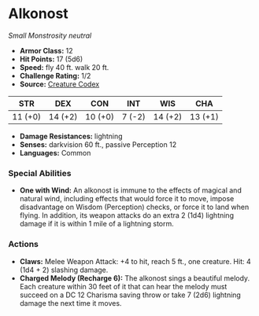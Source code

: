 # Alkonost

*Small* *Monstrosity* *neutral*

- **Armor Class:** 12
- **Hit Points:** 17 (5d6)
- **Speed:** fly 40 ft. walk 20 ft.
- **Challenge Rating:** 1/2
- **Source:** [Creature Codex](https://koboldpress.com/kpstore/product/creature-codex-for-5th-edition-dnd/)

| STR | DEX | CON | INT | WIS | CHA |
| --- | --- | --- | --- | --- | --- |
| 11 (+0) | 14 (+2) | 10 (+0) | 7 (-2) | 14 (+2) | 13 (+1) |

- **Damage Resistances:** lightning
- **Senses:** darkvision 60 ft., passive Perception 12
- **Languages:** Common
### Special Abilities
- **One with Wind:** An alkonost is immune to the effects of magical and natural wind, including effects that would force it to move, impose disadvantage on Wisdom (Perception) checks, or force it to land when flying. In addition, its weapon attacks do an extra 2 (1d4) lightning damage if it is within 1 mile of a lightning storm.
### Actions
- **Claws:** Melee Weapon Attack: +4 to hit, reach 5 ft., one creature. Hit: 4 (1d4 + 2) slashing damage.
- **Charged Melody (Recharge 6):** The alkonost sings a beautiful melody. Each creature within 30 feet of it that can hear the melody must succeed on a DC 12 Charisma saving throw or take 7 (2d6) lightning damage the next time it moves.
